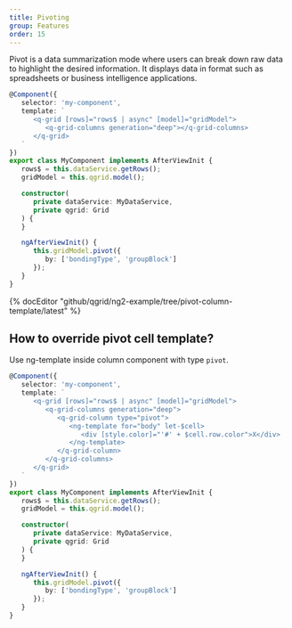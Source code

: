 ```yaml
---
title: Pivoting
group: Features
order: 15
---
```


Pivot is a data summarization mode where users can break down raw data to highlight the desired information. It displays data in format such as spreadsheets or business intelligence applications.

```typescript
@Component({
   selector: 'my-component',
   template: `
      <q-grid [rows]="rows$ | async" [model]="gridModel">
         <q-grid-columns generation="deep"></q-grid-columns>
      </q-grid>
   `
})
export class MyComponent implements AfterViewInit {
   rows$ = this.dataService.getRows();
   gridModel = this.qgrid.model();

   constructor(
      private dataService: MyDataService,
      private qgrid: Grid
   ) { 
   }

   ngAfterViewInit() {
      this.gridModel.pivot({
         by: ['bondingType', 'groupBlock']
      });
   }
}
```

{% docEditor "github/qgrid/ng2-example/tree/pivot-column-template/latest" %}

## How to override pivot cell template?

Use ng-template inside column component with type `pivot`.

```typescript
@Component({
   selector: 'my-component',
   template: `
      <q-grid [rows]="rows$ | async" [model]="gridModel">
         <q-grid-columns generation="deep">
            <q-grid-column type="pivot">
               <ng-template for="body" let-$cell>
                  <div [style.color]="'#' + $cell.row.color">X</div>
               </ng-template>
            </q-grid-column>
         </q-grid-columns>
      </q-grid>
   `
})
export class MyComponent implements AfterViewInit {
   rows$ = this.dataService.getRows();
   gridModel = this.qgrid.model();

   constructor(
      private dataService: MyDataService,
      private qgrid: Grid
   ) {
   }

   ngAfterViewInit() {
      this.gridModel.pivot({
         by: ['bondingType', 'groupBlock']
      });
   }
}
```
